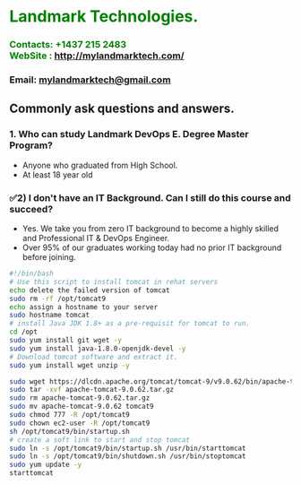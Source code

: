 #  **<span style="color:green">Landmark Technologies.</span>**
### **<span style="color:green">Contacts: +1437 215 2483<br> WebSite : <http://mylandmarktech.com/></span>**
### **Email: mylandmarktech@gmail.com**

## Commonly ask questions and answers.
### 1. Who can study Landmark DevOps E. Degree Master Program?
+ Anyone who graduated from High School.
+ At least 18 year old


### ✅2)	I don't have an IT Background. Can I still do this course and succeed? 
+ Yes. We take you from zero IT background to become a highly skilled and Professional IT & DevOps Engineer.
+ Over 95% of our graduates working today had no prior IT background before joining.

``` sh
#!/bin/bash
# Use this script to install tomcat in rehat servers
echo delete the failed version of tomcat
sudo rm -rf /opt/tomcat9
echo assign a hostname to your server 
sudo hostname tomcat
# install Java JDK 1.8+ as a pre-requisit for tomcat to run.
cd /opt 
sudo yum install git wget -y
sudo yum install java-1.8.0-openjdk-devel -y
# Download tomcat software and extract it.
sudo yum install wget unzip -y

sudo wget https://dlcdn.apache.org/tomcat/tomcat-9/v9.0.62/bin/apache-tomcat-9.0.62.tar.gz
sudo tar -xvf apache-tomcat-9.0.62.tar.gz
sudo rm apache-tomcat-9.0.62.tar.gz
sudo mv apache-tomcat-9.0.62 tomcat9
sudo chmod 777 -R /opt/tomcat9
sudo chown ec2-user -R /opt/tomcat9
sh /opt/tomcat9/bin/startup.sh
# create a soft link to start and stop tomcat
sudo ln -s /opt/tomcat9/bin/startup.sh /usr/bin/starttomcat
sudo ln -s /opt/tomcat9/bin/shutdown.sh /usr/bin/stoptomcat
sudo yum update -y
starttomcat
```
